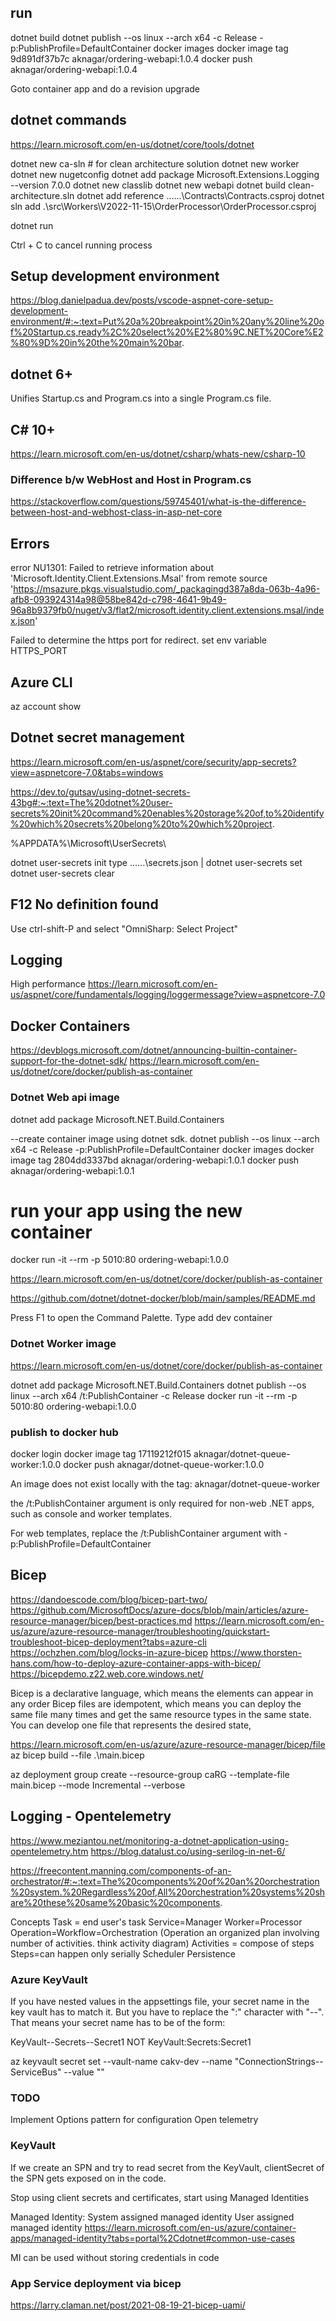 ## run

dotnet build
dotnet publish --os linux --arch x64 -c Release -p:PublishProfile=DefaultContainer
docker images
docker image tag 9d891df37b7c aknagar/ordering-webapi:1.0.4
docker push aknagar/ordering-webapi:1.0.4

Goto container app and do a revision upgrade

## dotnet commands
https://learn.microsoft.com/en-us/dotnet/core/tools/dotnet

dotnet new ca-sln # for clean architecture solution
dotnet new worker
dotnet new nugetconfig
dotnet add package Microsoft.Extensions.Logging --version 7.0.0
dotnet new classlib
dotnet new webapi
dotnet build clean-architecture.sln
dotnet add reference ..\..\..\Contracts\Contracts.csproj
dotnet sln add .\src\Workers\V2022-11-15\OrderProcessor\OrderProcessor.csproj

dotnet run

Ctrl + C to cancel running process 

## Setup development environment
https://blog.danielpadua.dev/posts/vscode-aspnet-core-setup-development-environment/#:~:text=Put%20a%20breakpoint%20in%20any%20line%20of%20Startup.cs,ready%2C%20select%20%E2%80%9C.NET%20Core%E2%80%9D%20in%20the%20main%20bar.

## dotnet 6+
Unifies Startup.cs and Program.cs into a single Program.cs file.

## C# 10+
https://learn.microsoft.com/en-us/dotnet/csharp/whats-new/csharp-10


### Difference b/w WebHost and Host in Program.cs
https://stackoverflow.com/questions/59745401/what-is-the-difference-between-host-and-webhost-class-in-asp-net-core

## Errors
error NU1301: Failed to retrieve information about 'Microsoft.Identity.Client.Extensions.Msal' from remote source 'https://msazure.pkgs.visualstudio.com/_packagingd387a8da-063b-4a96-afb8-093924314a98@58be842d-c798-4641-9b49-96a8b9379fb0/nuget/v3/flat2/microsoft.identity.client.extensions.msal/index.json'

Failed to determine the https port for redirect.
set env variable HTTPS_PORT

## Azure CLI
az account show

## Dotnet secret management
https://learn.microsoft.com/en-us/aspnet/core/security/app-secrets?view=aspnetcore-7.0&tabs=windows

https://dev.to/gutsav/using-dotnet-secrets-43bg#:~:text=The%20dotnet%20user-secrets%20init%20command%20enables%20storage%20of,to%20identify%20which%20secrets%20belong%20to%20which%20project.

%APPDATA%\Microsoft\UserSecrets\

dotnet user-secrets init
type ..\..\..\secrets.json | dotnet user-secrets set
dotnet user-secrets clear

## F12 No definition found
Use ctrl-shift-P and select "OmniSharp: Select Project"

## Logging

High performance
https://learn.microsoft.com/en-us/aspnet/core/fundamentals/logging/loggermessage?view=aspnetcore-7.0

## Docker Containers

https://devblogs.microsoft.com/dotnet/announcing-builtin-container-support-for-the-dotnet-sdk/
https://learn.microsoft.com/en-us/dotnet/core/docker/publish-as-container

### Dotnet Web api image
dotnet add package Microsoft.NET.Build.Containers

--create container image using dotnet sdk.
dotnet publish --os linux --arch x64 -c Release -p:PublishProfile=DefaultContainer
docker images
docker image tag 2804dd3337bd aknagar/ordering-webapi:1.0.1
docker push aknagar/ordering-webapi:1.0.1

# run your app using the new container
docker run -it --rm -p 5010:80 ordering-webapi:1.0.0

https://learn.microsoft.com/en-us/dotnet/core/docker/publish-as-container

https://github.com/dotnet/dotnet-docker/blob/main/samples/README.md

Press F1 to open the Command Palette.
Type add dev container

### Dotnet Worker image
https://learn.microsoft.com/en-us/dotnet/core/docker/publish-as-container

dotnet add package Microsoft.NET.Build.Containers
dotnet publish --os linux --arch x64 /t:PublishContainer -c Release
docker run -it --rm -p 5010:80 ordering-webapi:1.0.0

### publish to docker hub
docker login
docker image tag 17119212f015 aknagar/dotnet-queue-worker:1.0.0
docker push aknagar/dotnet-queue-worker:1.0.0

An image does not exist locally with the tag: aknagar/dotnet-queue-worker

the /t:PublishContainer argument is only required for non-web .NET apps, such as console and worker templates.

For web templates, replace the /t:PublishContainer argument with -p:PublishProfile=DefaultContainer

## Bicep
https://dandoescode.com/blog/bicep-part-two/
https://github.com/MicrosoftDocs/azure-docs/blob/main/articles/azure-resource-manager/bicep/best-practices.md 
https://learn.microsoft.com/en-us/azure/azure-resource-manager/troubleshooting/quickstart-troubleshoot-bicep-deployment?tabs=azure-cli 
https://ochzhen.com/blog/locks-in-azure-bicep
https://www.thorsten-hans.com/how-to-deploy-azure-container-apps-with-bicep/
https://bicepdemo.z22.web.core.windows.net/ 

Bicep is a declarative language, which means the elements can appear in any order
Bicep files are idempotent, which means you can deploy the same file many times and get the same resource types in the same state. You can develop one file that represents the desired state,

https://learn.microsoft.com/en-us/azure/azure-resource-manager/bicep/file
az bicep build --file .\main.bicep

az deployment group create --resource-group caRG --template-file main.bicep --mode Incremental --verbose

## Logging - Opentelemetry
https://www.meziantou.net/monitoring-a-dotnet-application-using-opentelemetry.htm
https://blog.datalust.co/using-serilog-in-net-6/


https://freecontent.manning.com/components-of-an-orchestrator/#:~:text=The%20components%20of%20an%20orchestration%20system.%20Regardless%20of,All%20orchestration%20systems%20share%20these%20same%20basic%20components.


Concepts
Task = end user's task
Service=Manager
Worker=Processor
    Operation=Workflow=Orchestration (Operation an organized plan involving number of activities. think activity diagram)
    Activities = compose of steps
    Steps=can happen only serially
Scheduler
Persistence

### Azure KeyVault

If you have nested values in the appsettings file, your secret name in the key vault has to match it. But you have to replace the ":" character with "--". That means your secret name has to be of the form:

KeyVault--Secrets--Secret1
NOT
KeyVault:Secrets:Secret1

az keyvault secret set --vault-name cakv-dev --name "ConnectionStrings--ServiceBus" --value "<your-connectionstring>"

### TODO
Implement Options pattern for configuration
Open telemetry


### KeyVault
If we create an SPN and try to read secret from the KeyVault, clientSecret of the SPN gets exposed on in the code.

Stop using client secrets and certificates, start using Managed Identities

Managed Identity:
    System assigned managed identity
    User assigned managed identity
https://learn.microsoft.com/en-us/azure/container-apps/managed-identity?tabs=portal%2Cdotnet#common-use-cases

MI can be used without storing credentials in code

### App Service deployment via bicep
https://larry.claman.net/post/2021-08-19-21-bicep-uami/